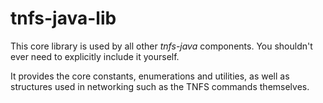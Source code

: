 # tnfs-java-lib

This core library is used by all other *tnfs-java* components. You shouldn't ever need to explicitly include it yourself.

It provides the core constants, enumerations and utilities, as well as structures used in networking such as the TNFS commands themselves.